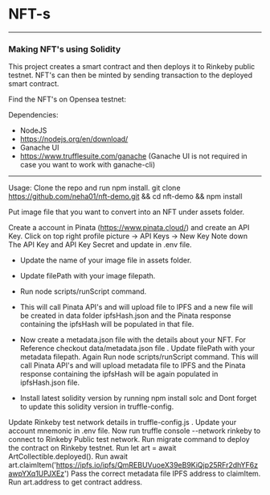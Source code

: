 # NFT-s
--------------------------
### Making NFT's using Solidity

This project creates a smart contract and then deploys it to Rinkeby public testnet. NFT's can then be minted by sending transaction to the deployed smart contract.

Find the NFT's on Opensea testnet:


Dependencies:
* NodeJS
* https://nodejs.org/en/download/
* Ganache UI
* https://www.trufflesuite.com/ganache
(Ganache UI is not required in case you want to work with ganache-cli)
--------------------------
Usage:
Clone the repo and run npm install.
git clone https://github.com/neha01/nft-demo.git && cd nft-demo && npm install

Put image file that you want to convert into an NFT under assets folder.

Create a account in Pinata (https://www.pinata.cloud/) and create an API Key.
Click on top right profile picture -> API Keys -> New Key
Note down The API Key and API Key Secret and update in .env file.

* Update the name of your image file in assets folder.
* Update filePath with your image filepath.
* Run node scripts/runScript command.
* This will call Pinata API's and will upload file to IPFS and a new file will be created in data folder ipfsHash.json and the Pinata response containing the ipfsHash will be populated in that file.

* Now create a metadata.json file with the details about your NFT. For Reference checkout data/metadata.json file . Update filePath with your metadata filepath. Again Run node scripts/runScript command. This will call Pinata API's and will upload metadata file to IPFS and the Pinata response containing the ipfsHash will be again populated in ipfsHash.json file.

* Install latest solidity version by running npm install solc and Dont forget to update this solidity version in truffle-config.

Update Rinkeby test network details in truffle-config.js .
Update your account mnemonic in .env file.
Now run truffle console --network rinkeby to connect to Rinkeby Public test network.
Run migrate command to deploy the contract on Rinkeby testnet.
Run let art = await ArtCollectible.deployed().
Run await art.claimItem('https://ipfs.io/ipfs/QmREBUVuoeX39eB9KiQjp25RFr2dhYF6zawpYXq1UPJXEz')
Pass the correct metadata file IPFS address to claimItem.
Run art.address to get contract address.
